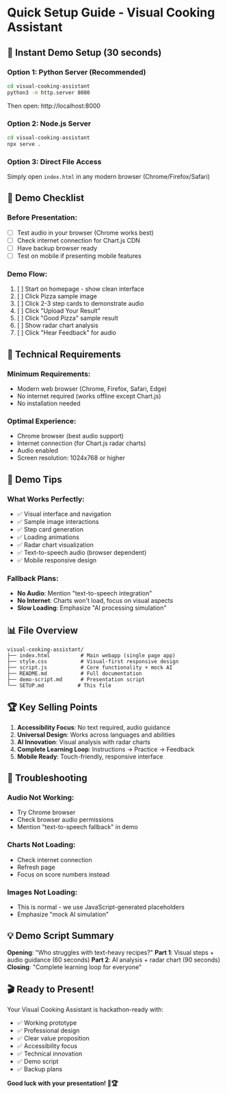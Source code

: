 # Quick Setup Guide - Visual Cooking Assistant

## 🚀 **Instant Demo Setup (30 seconds)**

### **Option 1: Python Server (Recommended)**
```bash
cd visual-cooking-assistant
python3 -m http.server 8000
```
Then open: http://localhost:8000

### **Option 2: Node.js Server**
```bash
cd visual-cooking-assistant
npx serve .
```

### **Option 3: Direct File Access**
Simply open `index.html` in any modern browser (Chrome/Firefox/Safari)

## 📱 **Demo Checklist**

### **Before Presentation:**
- [ ] Test audio in your browser (Chrome works best)
- [ ] Check internet connection for Chart.js CDN
- [ ] Have backup browser ready
- [ ] Test on mobile if presenting mobile features

### **Demo Flow:**
1. [ ] Start on homepage - show clean interface
2. [ ] Click Pizza sample image
3. [ ] Click 2-3 step cards to demonstrate audio
4. [ ] Click "Upload Your Result"
5. [ ] Click "Good Pizza" sample result
6. [ ] Show radar chart analysis
7. [ ] Click "Hear Feedback" for audio

## 🔧 **Technical Requirements**

### **Minimum Requirements:**
- Modern web browser (Chrome, Firefox, Safari, Edge)
- No internet required (works offline except Chart.js)
- No installation needed

### **Optimal Experience:**
- Chrome browser (best audio support)
- Internet connection (for Chart.js radar charts)
- Audio enabled
- Screen resolution: 1024x768 or higher

## 🎯 **Demo Tips**

### **What Works Perfectly:**
- ✅ Visual interface and navigation
- ✅ Sample image interactions
- ✅ Step card generation
- ✅ Loading animations
- ✅ Radar chart visualization
- ✅ Text-to-speech audio (browser dependent)
- ✅ Mobile responsive design

### **Fallback Plans:**
- **No Audio**: Mention "text-to-speech integration"
- **No Internet**: Charts won't load, focus on visual aspects
- **Slow Loading**: Emphasize "AI processing simulation"

## 📊 **File Overview**

```
visual-cooking-assistant/
├── index.html          # Main webapp (single page app)
├── style.css           # Visual-first responsive design
├── script.js           # Core functionality + mock AI
├── README.md           # Full documentation
├── demo-script.md      # Presentation script
└── SETUP.md           # This file
```

## 🏆 **Key Selling Points**

1. **Accessibility Focus**: No text required, audio guidance
2. **Universal Design**: Works across languages and abilities
3. **AI Innovation**: Visual analysis with radar charts
4. **Complete Learning Loop**: Instructions → Practice → Feedback
5. **Mobile Ready**: Touch-friendly, responsive interface

## 🚨 **Troubleshooting**

### **Audio Not Working:**
- Try Chrome browser
- Check browser audio permissions
- Mention "text-to-speech fallback" in demo

### **Charts Not Loading:**
- Check internet connection
- Refresh page
- Focus on score numbers instead

### **Images Not Loading:**
- This is normal - we use JavaScript-generated placeholders
- Emphasize "mock AI simulation"

## 💡 **Demo Script Summary**

**Opening**: "Who struggles with text-heavy recipes?"
**Part 1**: Visual steps + audio guidance (60 seconds)
**Part 2**: AI analysis + radar chart (90 seconds)
**Closing**: "Complete learning loop for everyone"

## 🎬 **Ready to Present!**

Your Visual Cooking Assistant is hackathon-ready with:
- ✅ Working prototype
- ✅ Professional design
- ✅ Clear value proposition
- ✅ Accessibility focus
- ✅ Technical innovation
- ✅ Demo script
- ✅ Backup plans

**Good luck with your presentation! 🍕🏆**
